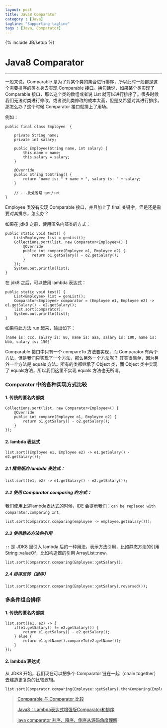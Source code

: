 ```yaml
---
layout: post
title: Java8 Comparator
category : [Java]
tagline: "Supporting tagline"
tags : [Java, Comparator]
---
```

{% include JB/setup %}
# Java8 Comparator
---

一般来说，Comparable 是为了对某个类的集合进行排序，所以此时一般都是这个需要排序的类本身去实现 Comparable 接口。换句话说，如果某个类实现了 Comparable 接口，那么这个类的数组或者说 List 就可以进行排序了。很多时候我们无法对类进行修改，或者说此类修改的成本太高，但是又希望对其进行排序。那怎么办？这个时候 Comparator 接口就排上了用场。

<!--break-->

例如：
```
public final class Employee  {

    private String name;
    private int salary;

    public Employee(String name, int salary) {
        this.name = name;
        this.salary = salary;
    }

    @Override
    public String toString() {
        return "name is: " + name + ", salary is: " + salary;
    }

    // ...此处省略 get/set
}
```
Employee 类没有实现 Comparable 接口，并且加上了 final 关键字，但是还是需要对其排序，怎么办？

如果在 jdk8 之前，使用匿名内部类的方式：
```
public static void test() {
    List<Employee> list = genList();
    Collections.sort(list, new Comparator<Employee>() {
        @Override
        public int compare(Employee o1, Employee o2) {
            return o1.getSalary() - o2.getSalary();
        }
    });
    System.out.println(list);
}
```

在 jdk8 之后，可以使用 lambda 表达式：
```
public static void test() {
    List<Employee> list = genList();
    Comparator<Employee> comparator = (Employee e1, Employee e2) -> e1.getSalary() - e2.getSalary();
    list.sort(comparator);
    System.out.println(list);
}
```

如果将此方法 run 起来，输出如下：
```
[name is: ccc, salary is: 80, name is: aaa, salary is: 100, name is: bbb, salary is: 150]
```

Comparable 接口中只有一个 compareTo 方法要实现，而 Comparator 有两个方法，但是我们只实现了一个方法，那么另外一个方法呢？
其实很简单，因为另外一个方法是 equals 方法。所有的类都继承了 Object 类，而 Object 类中实现了 equals方法，所以我们这里不实现 equals 方法也无所谓。

### Comparator 中的各种实现方式比较
#### 1. 传统的匿名内部类
```
Collections.sort(list, new Comparator<Employee>() {
    @Override
    public int compare(Employee o1, Employee o2) {
        return o1.getSalary() - o2.getSalary();
    }
});
```

#### 2. lambda 表达式
```
list.sort((Employee e1, Employee e2) -> e1.getSalary() - e2.getSalary());
```

##### 2.1 精简版的 lambda 表达式：
```
list.sort((e1, e2) -> e1.getSalary() - e2.getSalary());
```

##### 2.2 使用 Comparator.comparing 的方式：
我们使用上述lambda表达式的时候，IDE 会提示我们：`can be replaced with comparator.comparing Int`。
```
list.sort(Comparator.comparing(employee -> employee.getSalary()));
```

##### 2.3 使用静态方法的引用
`::` 是 JDK8 里引入 lambda 后的一种用法，表示方法引用，比如静态方法的引用 String::valueOf，比如构造器的引用 ArrayList::new。
```
list.sort(Comparator.comparing(Employee::getSalary));
```

##### 2.4 排序反转（逆序）
```
list.sort(Comparator.comparing(Employee::getSalary).reversed());
```

### 多条件组合排序
#### 1. 传统的匿名内部类
```
list.sort((e1, e2) -> {
    if(e1.getSalary() != e2.getSalary()) {
        return e1.getSalary() - e2.getSalary();
    } else {
        return e1.getName().compareTo(e2.getName());
    }
});
```

#### 2. lambda 表达式

从 JDK8 开始，我们现在可以把多个 Comparator 链在一起（chain together）去建造更复杂的比较逻辑。
```
list.sort(Comparator.comparing(Employee::getSalary).thenComparing(Employee::getName));
```

> [Comparable 与 Comparator 比较](https://blog.csdn.net/bitcarmanlee/article/details/73381705)
> 
> [Java8：Lambda表达式增强版Comparator和排序](http://www.importnew.com/15259.html)
> 
> [java comparator 升序、降序、倒序从源码角度理解](https://blog.csdn.net/u013066244/article/details/78997869)
